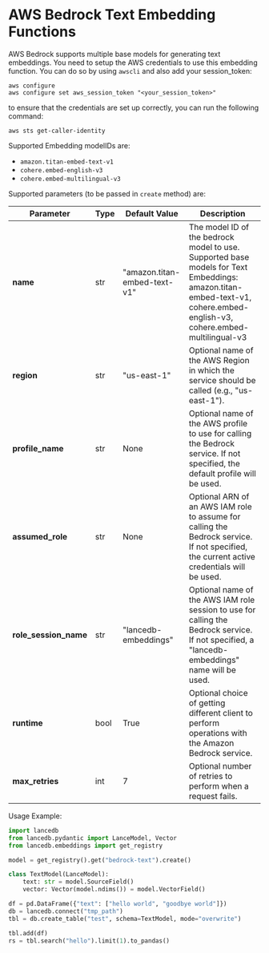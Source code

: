 # AWS Bedrock Text Embedding Functions

AWS Bedrock supports multiple base models for generating text embeddings. You need to setup the AWS credentials to use this embedding function.
You can do so by using `awscli` and also add your session_token:
```shell
aws configure
aws configure set aws_session_token "<your_session_token>"
```
to ensure that the credentials are set up correctly, you can run the following command:
```shell
aws sts get-caller-identity
```

Supported Embedding modelIDs are:
* `amazon.titan-embed-text-v1`
* `cohere.embed-english-v3`
* `cohere.embed-multilingual-v3`

Supported parameters (to be passed in `create` method) are:

| Parameter | Type | Default Value | Description |
|---|---|---|---|
| **name** | str | "amazon.titan-embed-text-v1" | The model ID of the bedrock model to use. Supported base models for Text Embeddings: amazon.titan-embed-text-v1, cohere.embed-english-v3, cohere.embed-multilingual-v3 |
| **region** | str | "us-east-1" | Optional name of the AWS Region in which the service should be called (e.g., "us-east-1"). |
| **profile_name** | str | None | Optional name of the AWS profile to use for calling the Bedrock service. If not specified, the default profile will be used. |
| **assumed_role** | str | None | Optional ARN of an AWS IAM role to assume for calling the Bedrock service. If not specified, the current active credentials will be used. |
| **role_session_name** | str | "lancedb-embeddings" | Optional name of the AWS IAM role session to use for calling the Bedrock service. If not specified, a "lancedb-embeddings" name will be used. |
| **runtime** | bool | True | Optional choice of getting different client to perform operations with the Amazon Bedrock service. |
| **max_retries** | int | 7 | Optional number of retries to perform when a request fails. |

Usage Example:

```python
import lancedb
from lancedb.pydantic import LanceModel, Vector
from lancedb.embeddings import get_registry

model = get_registry().get("bedrock-text").create()

class TextModel(LanceModel):
    text: str = model.SourceField()
    vector: Vector(model.ndims()) = model.VectorField()

df = pd.DataFrame({"text": ["hello world", "goodbye world"]})
db = lancedb.connect("tmp_path")
tbl = db.create_table("test", schema=TextModel, mode="overwrite")

tbl.add(df)
rs = tbl.search("hello").limit(1).to_pandas()
```
